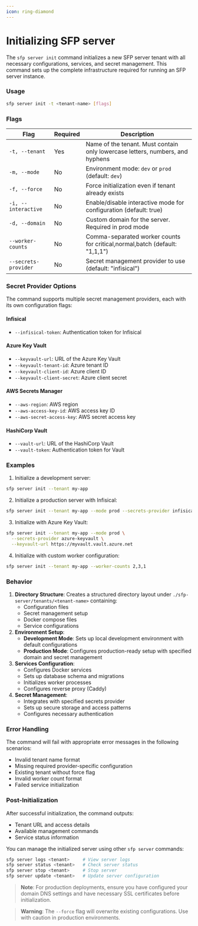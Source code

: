 ```yaml
---
icon: ring-diamond
---
```


# Initializing SFP  server

The `sfp server init` command initializes a new SFP server tenant with all necessary configurations, services, and secret management. This command sets up the complete infrastructure required for running an SFP server instance.

### Usage

```bash
sfp server init -t <tenant-name> [flags]
```

### Flags

| Flag                 | Required | Description                                                                   |
| -------------------- | -------- | ----------------------------------------------------------------------------- |
| `-t, --tenant`       | Yes      | Name of the tenant. Must contain only lowercase letters, numbers, and hyphens |
| `-m, --mode`         | No       | Environment mode: `dev` or `prod` (default: `dev`)                            |
| `-f, --force`        | No       | Force initialization even if tenant already exists                            |
| `-i, --interactive`  | No       | Enable/disable interactive mode for configuration (default: true)             |
| `-d, --domain`       | No       | Custom domain for the server. Required in prod mode                           |
| `--worker-counts`    | No       | Comma-separated worker counts for critical,normal,batch (default: "1,1,1")    |
| `--secrets-provider` | No       | Secret management provider to use (default: "infisical")                      |

### Secret Provider Options

The command supports multiple secret management providers, each with its own configuration flags:

#### Infisical

* `--infisical-token`: Authentication token for Infisical

#### Azure Key Vault

* `--keyvault-url`: URL of the Azure Key Vault
* `--keyvault-tenant-id`: Azure tenant ID
* `--keyvault-client-id`: Azure client ID
* `--keyvault-client-secret`: Azure client secret

#### AWS Secrets Manager

* `--aws-region`: AWS region
* `--aws-access-key-id`: AWS access key ID
* `--aws-secret-access-key`: AWS secret access key

#### HashiCorp Vault

* `--vault-url`: URL of the HashiCorp Vault
* `--vault-token`: Authentication token for Vault

### Examples

1. Initialize a development server:

```bash
sfp server init --tenant my-app
```

2. Initialize a production server with Infisical:

```bash
sfp server init --tenant my-app --mode prod --secrets-provider infisical --infisical-token mytoken
```

3. Initialize with Azure Key Vault:

```bash
sfp server init --tenant my-app --mode prod \
  --secrets-provider azure-keyvault \
  --keyvault-url https://myvault.vault.azure.net
```

4. Initialize with custom worker configuration:

```bash
sfp server init --tenant my-app --worker-counts 2,3,1
```

### Behavior

1. **Directory Structure**: Creates a structured directory layout under `./sfp-server/tenants/<tenant-name>` containing:
   * Configuration files
   * Secret management setup
   * Docker compose files
   * Service configurations
2. **Environment Setup**:
   * **Development Mode**: Sets up local development environment with default configurations
   * **Production Mode**: Configures production-ready setup with specified domain and secret management
3. **Services Configuration**:
   * Configures Docker services
   * Sets up database schema and migrations
   * Initializes worker processes
   * Configures reverse proxy (Caddy)
4. **Secret Management**:
   * Integrates with specified secrets provider
   * Sets up secure storage and access patterns
   * Configures necessary authentication

### Error Handling

The command will fail with appropriate error messages in the following scenarios:

* Invalid tenant name format
* Missing required provider-specific configuration
* Existing tenant without force flag
* Invalid worker count format
* Failed service initialization

### Post-Initialization

After successful initialization, the command outputs:

* Tenant URL and access details
* Available management commands
* Service status information

You can manage the initialized server using other `sfp server` commands:

```bash
sfp server logs <tenant>     # View server logs
sfp server status <tenant>   # Check server status
sfp server stop <tenant>     # Stop server
sfp server update <tenant>   # Update server configuration
```

> **Note**: For production deployments, ensure you have configured your domain DNS settings and have necessary SSL certificates before initialization.

> **Warning**: The `--force` flag will overwrite existing configurations. Use with caution in production environments.
